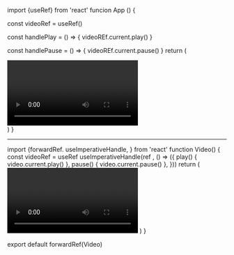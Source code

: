 import {useRef} from 'react'
funcion App () {

const videoRef = useRef()

const handlePlay = () => {
videoREf.current.play()
}

const handlePause = () => {
videoREf.current.pause()
}
return (

<div>
<Video/>
<button>Play<button>
<button>Pause<button>
</div>
)
}

---

import {forwardRef. useImperativeHandle, } from 'react'
function Video() {
const videoRef = useRef
useImperativeHandle(ref , () => ({
play() {
video.current.play()
},
pause() {
video.current.pause()
},
}))
return (
<video>
src={video1}
width={280}
</video>
)
}

export default forwardRef(Video)
